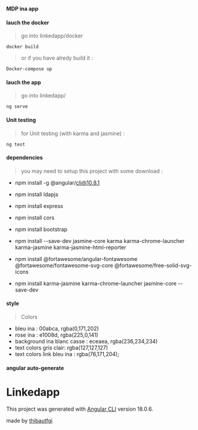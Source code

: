 **MDP ina app**

#### lauch the docker

>go into linkedapp/docker


```
docker build
```

> or if you have alredy build it : 


```
Docker-compose up
```

#### lauch the app

>go into linkedapp/

```
ng serve
```

#### Unit testing

>for Unit testing (with karma and jasmine) :

```
ng test
```

#### dependencies

>you may need to setup this project with some download :

- npm install -g @angular/cli@10.8.1

- npm install ldapjs

- npm install express

- npm install cors

- npm install bootstrap

- npm install --save-dev jasmine-core karma karma-chrome-launcher karma-jasmine karma-jasmine-html-reporter

- npm install @fortawesome/angular-fontawesome @fortawesome/fontawesome-svg-core @fortawesome/free-solid-svg-icons

- npm install karma-jasmine karma-chrome-launcher jasmine-core --save-dev

#### style


> Colors

- bleu ina : 00abca, rgba(0,171,202)
- rose ina : e1008d, rgba(225,0,141)
- background ina blanc casse : eceaea, rgba(236,234,234)
- text colors gris clair: rgba(127,127,127)
- text colors link bleu ina : rgba(76,171,204);



#### angular auto-generate

# Linkedapp

This project was generated with [Angular CLI](https://github.com/angular/angular-cli) version 18.0.6.

made by [thibautfgi](https://github.com/thibautfgi)
